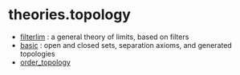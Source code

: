 theories.topology
=================

* [filterlim](filterlim.lean) : a general theory of limits, based on filters
* [basic](basic.lean) : open and closed sets, separation axioms, and generated topologies
* [order_topology](order_topology.lean)